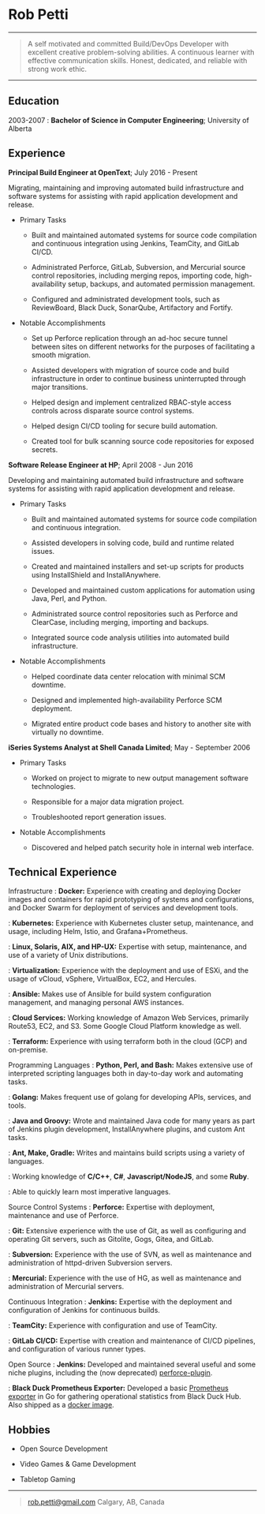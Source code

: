 Rob Petti
=======

----

> A self motivated and committed Build/DevOps Developer with excellent creative
> problem-solving abilities. A continuous learner with effective communication skills.
> Honest, dedicated, and reliable with strong work ethic.

----

Education
---------

2003-2007
:    **Bachelor of Science in Computer Engineering**; University of Alberta

Experience
----------

**Principal Build Engineer at OpenText**; July 2016 - Present

Migrating, maintaining and improving automated build infrastructure and software systems for assisting with rapid application development and release.

* Primary Tasks
  * Built and maintained automated systems for source code compilation
      and continuous integration using Jenkins, TeamCity, and GitLab CI/CD.

  * Administrated Perforce, GitLab, Subversion, and Mercurial source control repositories, including merging repos,
      importing code, high-availability setup, backups, and automated permission management.

  * Configured and administrated development tools, such as ReviewBoard, Black Duck, SonarQube, Artifactory
    and Fortify.

* Notable Accomplishments
  * Set up Perforce replication through an ad-hoc secure tunnel
    between sites on different networks for the purposes of facilitating
    a smooth migration.

  * Assisted developers with migration of source code and build infrastructure
    in order to continue business uninterrupted through major transitions.
  
  * Helped design and implement centralized RBAC-style access controls across disparate
    source control systems.
  
  * Helped design CI/CD tooling for secure build automation.

  * Created tool for bulk scanning source code repositories for exposed secrets.

**Software Release Engineer at HP**; April 2008 - Jun 2016

Developing and maintaining automated build infrastructure and software systems for assisting with rapid application development and release.

* Primary Tasks
  * Built and maintained automated systems for source code compilation
    and continuous integration.

  * Assisted developers in solving code, build and runtime
    related issues.

  * Created and maintained installers and set-up scripts for products using
    InstallShield and InstallAnywhere.

  * Developed and maintained custom applications for automation using
    Java, Perl, and Python.

  * Administrated source control repositories such as Perforce and ClearCase,
    including merging, importing and backups.

  * Integrated source code analysis utilities into automated
    build infrastructure.

* Notable Accomplishments
  * Helped coordinate data center relocation with
    minimal SCM downtime.

  * Designed and implemented high-availability Perforce
    SCM deployment.

  * Migrated entire product code bases and history to another
    site with virtually no downtime.

**iSeries Systems Analyst at Shell Canada Limited**; May - September 2006

* Primary Tasks
  * Worked on project to migrate to new output management
    software technologies.

  * Responsible for a major data migration project.

  * Troubleshooted report generation issues.

* Notable Accomplishments

  * Discovered and helped patch security hole in
    internal web interface.

Technical Experience
--------------------

Infrastructure
: **Docker:** Experience with creating and deploying Docker images and containers
  for rapid prototyping of systems and configurations, and Docker Swarm for
  deployment of services and development tools.

: **Kubernetes:** Experience with Kubernetes cluster setup, maintenance, and usage, including Helm, Istio, and Grafana+Prometheus.

: **Linux, Solaris, AIX, and HP-UX:** Expertise with setup, maintenance,
  and use of a variety of Unix distributions.

: **Virtualization:** Experience with the deployment and use of ESXi, and the usage of vCloud,
  vSphere, VirtualBox, EC2, and Hercules.

: **Ansible:** Makes use of Ansible for build system configuration management, and managing
  personal AWS instances.

: **Cloud Services:** Working knowledge of Amazon Web Services, primarily Route53, EC2, and S3. Some Google Cloud Platform knowledge as well.

: **Terraform:** Experience with using terraform both in the cloud (GCP) and on-premise.

Programming Languages
: **Python, Perl, and Bash:** Makes extensive use of interpreted scripting languages
  both in day-to-day work and automating tasks.

: **Golang:** Makes frequent use of golang for developing APIs, services, and tools.

: **Java and Groovy:** Wrote and maintained Java code for many years as part
  of Jenkins plugin development, InstallAnywhere plugins, and custom Ant tasks.

: **Ant, Make, Gradle:** Writes and maintains build scripts using a variety of languages.

: Working knowledge of **C/C++**, **C#**, **Javascript/NodeJS**, and some **Ruby**.

: Able to quickly learn most imperative languages.

Source Control Systems
: **Perforce:** Expertise with deployment, maintenance and use of Perforce.

: **Git:** Extensive experience with the use of Git, as well as configuring and operating
  Git servers, such as Gitolite, Gogs, Gitea, and GitLab.

: **Subversion:** Experience with the use of SVN, as well as maintenance and administration
  of httpd-driven  Subversion servers.

: **Mercurial:** Experience with the use of HG, as well as maintenance and administration
  of Mercurial servers.

Continuous Integration
: **Jenkins:** Expertise with the deployment and configuration of Jenkins for continuous builds.

: **TeamCity:** Experience with configuration and use of TeamCity.

:   **GitLab CI/CD:** Expertise with creation and maintenance of CI/CD pipelines, and configuration of various runner types.

Open Source
: **Jenkins:** Developed and maintained several useful and some
    niche plugins, including the (now deprecated) [perforce-plugin](http://github.com/jenkinsci/perforce-plugin).

: **Black Duck Prometheus Exporter:** Developed a basic [Prometheus exporter](http://github.com/rpetti/blackduck_exporter) in Go
  for gathering operational statistics from Black Duck Hub. Also shipped as a [docker image](https://hub.docker.com/r/rpetti/blackduck_exporter/).

Hobbies
-------

* Open Source Development

* Video Games & Game Development

* Tabletop Gaming

----

> <rob.petti@gmail.com>
> Calgary, AB, Canada

